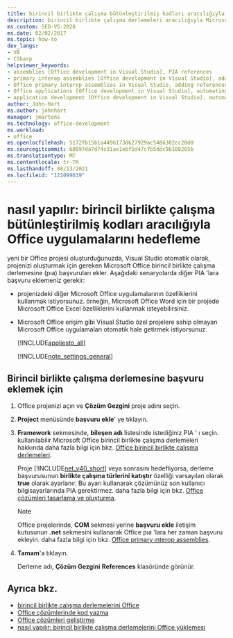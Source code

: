 ```yaml
---
title: birincil birlikte çalışma bütünleştirilmiş kodları aracılığıyla Office uygulamaları hedefleme
description: birincil birlikte çalışma derlemeleri aracılığıyla Microsoft Office uygulamaları programlı bir şekilde hedeflemek için Visual Studio nasıl kullanabileceğinizi öğrenin.
ms.custom: SEO-VS-2020
ms.date: 02/02/2017
ms.topic: how-to
dev_langs:
- VB
- CSharp
helpviewer_keywords:
- assemblies [Office development in Visual Studio], PIA references
- primary interop assemblies [Office development in Visual Studio], adding references to
- Office primary interop assemblies in Visual Studio, adding references to
- Office applications [Office development in Visual Studio], automating
- application development [Office development in Visual Studio], automating
author: John-Hart
ms.author: johnhart
manager: jmartens
ms.technology: office-development
ms.workload:
- office
ms.openlocfilehash: 5172fb15b1a44961738627929ac5486302cc28d0
ms.sourcegitcommit: 68897da7d74c31ae1ebf5d47c7b5ddc9b108265b
ms.translationtype: MT
ms.contentlocale: tr-TR
ms.lasthandoff: 08/13/2021
ms.locfileid: "122099639"
---
```

# <a name="how-to-target-office-applications-through-primary-interop-assemblies"></a>nasıl yapılır: birincil birlikte çalışma bütünleştirilmiş kodları aracılığıyla Office uygulamalarını hedefleme
  yeni bir Office projesi oluşturduğunuzda, Visual Studio otomatik olarak, projenizi oluşturmak için gereken Microsoft Office birincil birlikte çalışma derlemesine (pıa) başvuruları ekler. Aşağıdaki senaryolarda diğer PIA 'lara başvuru eklemeniz gerekir:

- projenizdeki diğer Microsoft Office uygulamalarının özelliklerini kullanmak istiyorsunuz. örneğin, Microsoft Office Word için bir projede Microsoft Office Excel özelliklerini kullanmak isteyebilirsiniz.

- Microsoft Office erişim gibi Visual Studio özel projelere sahip olmayan Microsoft Office uygulamaları otomatik hale getirmek istiyorsunuz.

  [!INCLUDE[appliesto_all](../vsto/includes/appliesto-all-md.md)]

  [!INCLUDE[note_settings_general](../sharepoint/includes/note-settings-general-md.md)]

## <a name="to-add-a-reference-to-a-primary-interop-assembly"></a>Birincil birlikte çalışma derlemesine başvuru eklemek için

1. Office projenizi açın ve **Çözüm Gezgini** proje adını seçin.

2. **Project** menüsünde **başvuru ekle**' ye tıklayın.

3. **Framework** sekmesinde, **bileşen adı** listesinde istediğiniz PIA ' ı seçin. kullanılabilir Microsoft Office birincil birlikte çalışma derlemeleri hakkında daha fazla bilgi için bkz. [Office birincil birlikte çalışma derlemeleri](../vsto/office-primary-interop-assemblies.md).

     Proje [!INCLUDE[net_v40_short](../sharepoint/includes/net-v40-short-md.md)] veya sonrasını hedefliyorsa, derleme başvurusunun **birlikte çalışma türlerini katıştır** özelliği varsayılan olarak **true** olarak ayarlanır. Bu ayarı kullanarak çözümünüz son kullanıcı bilgisayarlarında PIA gerektirmez. daha fazla bilgi için bkz. [Office çözümleri tasarlama ve oluşturma](../vsto/designing-and-creating-office-solutions.md).

    > [!NOTE]
    > Office projelerinde, **COM** sekmesi yerine **başvuru ekle** iletişim kutusunun **.net** sekmesini kullanarak Office pıa 'lara her zaman başvuru ekleyin. daha fazla bilgi için bkz. [Office primary ınterop assemblies](../vsto/office-primary-interop-assemblies.md).

4. **Tamam**'a tıklayın.

     Derleme adı, **Çözüm Gezgini** **References** klasöründe görünür.

## <a name="see-also"></a>Ayrıca bkz.
- [birincil birlikte çalışma derlemelerini Office](../vsto/office-primary-interop-assemblies.md)
- [Office çözümlerinde kod yazma](../vsto/writing-code-in-office-solutions.md)
- [Office çözümleri geliştirme](../vsto/developing-office-solutions.md)
- [nasıl yapılır: birincil birlikte çalışma derlemelerini Office yüklemesi](../vsto/how-to-install-office-primary-interop-assemblies.md)

